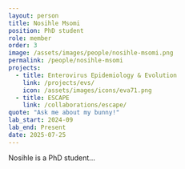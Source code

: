 ```yaml
---
layout: person
title: Nosihle Msomi
position: PhD student
role: member
order: 3
image: /assets/images/people/nosihle-msomi.png
permalink: /people/nosihle-msomi
projects:
  - title: Enterovirus Epidemiology & Evolution
    link: /projects/evs/
    icon: /assets/images/icons/eva71.png
  - title: ESCAPE
    link: /collaborations/escape/
quote: "Ask me about my bunny!"
lab_start: 2024-09
lab_end: Present
date: 2025-07-25
---
```


Nosihle is a PhD student...
